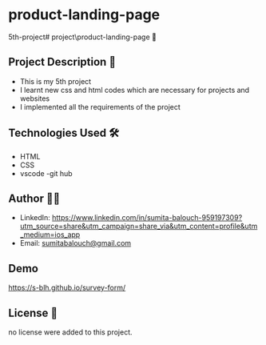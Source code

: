 # product-landing-page
5th-project# project\product-landing-page 🚀

## Project Description 📝

- This is my 5th project
- I learnt new css and html codes which are necessary for projects and websites
- I implemented all the requirements of the project

## Technologies Used 🛠️
- HTML
- CSS
- vscode
-git hub


## Author 👩‍💻
- LinkedIn: https://www.linkedin.com/in/sumita-balouch-959197309?utm_source=share&utm_campaign=share_via&utm_content=profile&utm_medium=ios_app
- Email: sumitabalouch@gmail.com

## Demo
https://s-blh.github.io/survey-form/

## License 📜
no license were added to this project.
